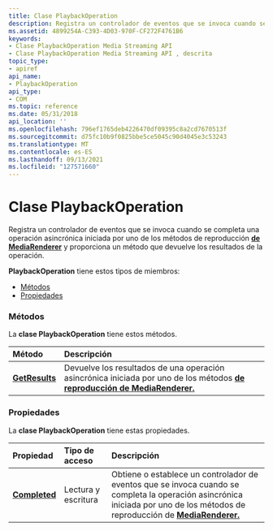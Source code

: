 ```yaml
---
title: Clase PlaybackOperation
description: Registra un controlador de eventos que se invoca cuando se completa una operación asincrónica iniciada por uno de los métodos de reproducción de MediaRenderer y proporciona un método que devuelve los resultados de la operación.
ms.assetid: 4899254A-C393-4D03-970F-CF272F4761B6
keywords:
- Clase PlaybackOperation Media Streaming API
- Clase PlaybackOperation Media Streaming API , descrita
topic_type:
- apiref
api_name:
- PlaybackOperation
api_type:
- COM
ms.topic: reference
ms.date: 05/31/2018
api_location: ''
ms.openlocfilehash: 796ef1765deb4226470df09395c8a2cd7670513f
ms.sourcegitcommit: d75fc10b9f0825bbe5ce5045c90d4045e3c53243
ms.translationtype: MT
ms.contentlocale: es-ES
ms.lasthandoff: 09/13/2021
ms.locfileid: "127571660"
---
```

# <a name="playbackoperation-class"></a>Clase PlaybackOperation

Registra un controlador de eventos que se invoca cuando se completa una operación asincrónica iniciada por uno de los métodos de reproducción [**de MediaRenderer**](mediarenderer.md) y proporciona un método que devuelve los resultados de la operación.

**PlaybackOperation** tiene estos tipos de miembros:

-   [Métodos](#methods)
-   [Propiedades](#properties)

### <a name="methods"></a>Métodos

La **clase PlaybackOperation** tiene estos métodos.



| Método                                             | Descripción                                                                                                                                |
|:---------------------------------------------------|:-------------------------------------------------------------------------------------------------------------------------------------------|
| [**GetResults**](playbackoperation-getresults.md) | Devuelve los resultados de una operación asincrónica iniciada por uno de los métodos [**de reproducción de MediaRenderer.**](mediarenderer.md)<br/> |



 

### <a name="properties"></a>Propiedades

La **clase PlaybackOperation** tiene estas propiedades.



| Propiedad                                                    | Tipo de acceso           | Descripción                                                                                                                                                                           |
|:------------------------------------------------------------|:----------------------|:--------------------------------------------------------------------------------------------------------------------------------------------------------------------------------------|
| [**Completed**](playbackoperation-completed.md)<br/> | Lectura y escritura<br/> | Obtiene o establece un controlador de eventos que se invoca cuando se completa la operación asincrónica iniciada por uno de los métodos de reproducción de [**MediaRenderer.**](mediarenderer.md) <br/> |



 

 

 





